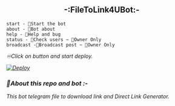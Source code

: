 <h2 align="center">-:FileToLink4UBot:-</h2>

``` 
start - 🔨Start the bot
about - 🤔Bot about
help - 🤝Help and bug 
status - 👬Check users ~ 👑Owner Only
broadcast -🧾Broadcast post ~ 👑Owner Only
```

<I>♾️Click on button and start deploy.<i>


[![Deploy](https://www.herokucdn.com/deploy/button.svg)](https://www.heroku.com/deploy?template=https://github.com/Gavravjaggu/FileToLink4UBot)

<h3>🤔About this repo and bot :-</h3>
This bot telegram file to download link and Direct Link Generator.

